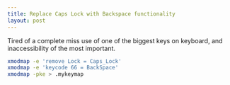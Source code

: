 ```yaml
---
title: Replace Caps Lock with Backspace functionality
layout: post
---
```


Tired of a complete miss use of one of the biggest keys on keyboard, and inaccessibility of the most important.

```sh
xmodmap -e 'remove Lock = Caps_Lock'
xmodmap -e 'keycode 66 = BackSpace'
xmodmap -pke > .mykeymap
```

